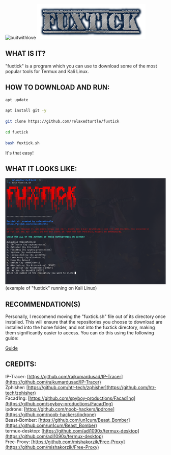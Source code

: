 ![buitwithlove](https://forthebadge.com/images/badges/built-with-love.png)
![fuxtick logo](fuxtick.png)
## WHAT IS IT?
"fuxtick" is a program which you can use to download some of the most popular tools for Termux and Kali Linux. 
## HOW TO DOWNLOAD AND RUN:
```bash
apt update

apt install git -y

git clone https://github.com/relaxedturtle/fuxtick

cd fuxtick

bash fuxtick.sh
```
It's that easy!
## WHAT IT LOOKS LIKE:
![Screenshot of Program](/screenshot/screenshot.png)
(example of "fuxtick" running on Kali Linux)
## RECOMMENDATION(S)
Personally, I reccomend moving the "fuxtick.sh" file out of its directory once installed. This will ensure that the repositories you choose to download are installed into the home folder, and not into the fuxtick directory, making them significantly easier to access. You can do this using the following guide:

[Guide](moving-fuxtick.md)
## CREDITS:
IP-Tracer: [https://github.com/rajkumardusad/IP-Tracer](https://github.com/rajkumardusad/IP-Tracer)  
Zphisher: [https://github.com/htr-tech/zphisher](https://github.com/htr-tech/zphisher)  
Facad1ng: [https://github.com/spyboy-productions/Facad1ng](https://github.com/spyboy-productions/Facad1ng)  
ipdrone: [https://github.com/noob-hackers/ipdrone](https://github.com/noob-hackers/ipdrone)  
Beast-Bomber: [https://github.com/un1cum/Beast_Bomber](https://github.com/un1cum/Beast_Bomber)  
termux-desktop: [https://github.com/adi1090x/termux-desktop](https://github.com/adi1090x/termux-desktop)  
Free-Proxy: [https://github.com/mishakorzik/Free-Proxy](https://github.com/mishakorzik/Free-Proxy)
